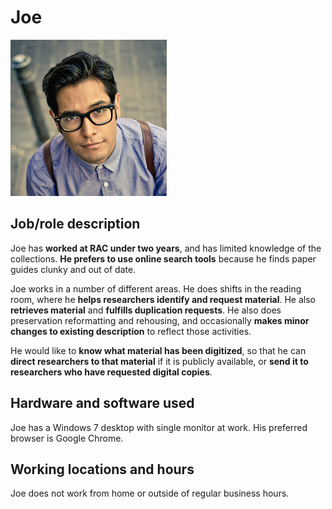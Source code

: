 # Joe

![headshot](img/joe.png)

## Job/role description

Joe has **worked at RAC under two years**, and has limited knowledge of
the collections. **He prefers to use online search tools** because he
finds paper guides clunky and out of date.

Joe works in a number of different areas. He does shifts in the reading
room, where he **helps researchers identify and request material**. He
also **retrieves material** and **fulfills duplication requests**. He
also does preservation reformatting and rehousing, and occasionally
**makes minor changes to existing description** to reflect those
activities.

He would like to **know what material has been digitized**, so that he
can **direct researchers to that material** if it is publicly available,
or **send it to researchers who have requested digital copies**.

## Hardware and software used

Joe has a Windows 7 desktop with single monitor at work. His preferred
browser is Google Chrome.

## Working locations and hours

Joe does not work from home or outside of regular business hours.
